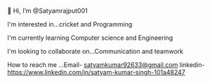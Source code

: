 👋 Hi, I’m @Satyamrajput001

I'm interested in...cricket and Programming

I'm currently learning Computer science and Engineering

I'm looking to collaborate on...Communication and teamwork

How to reach me ...Email- satyamkumar92633@gmail.com 
linkedin-https://www.linkedin.com/in/satyam-kumar-singh-101a48247

<!---
Satyamrajput001/Satyamrajput001 is a ✨ special ✨ repository because its `README.md` (this file) appears on your GitHub profile.
You can click the Preview link to take a look at your changes.
--->
